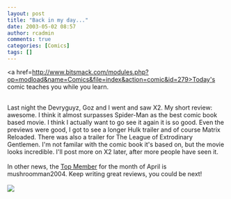 ```yaml
---
layout: post
title: "Back in my day..."
date: 2003-05-02 08:57
author: rcadmin
comments: true
categories: [Comics]
tags: []
---
```

<a href=http://www.bitsmack.com/modules.php?op=modload&name=Comics&file=index&action=comic&id=279>Today's comic</a> teaches you while you learn.
<br />

<br />
Last night the Devryguyz, Goz and I went and saw X2. My short review: awesome. I think it almost surpasses Spider-Man as the best comic book based movie. I think I actually want to go see it again it is so good. Even the previews were good, I got to see a longer Hulk trailer and of course Matrix Reloaded. There was also a trailer for The League of Extrodinary Gentlemen. I'm not familar with the comic book it's based on, but the movie looks incredible. I'll post more on X2 later, after more people have seen it.
<br />

<br />
In other news, the <a href=http://www.bitsmack.com/modules.php?op=modload&name=Game_Ratings&file=index&action=topmembers>Top Member</a> for the month of April is mushroomman2004. Keep writing great reviews, you could be next!<Br><br><!--more--><img src='http://dl.bitsmack.com/comics/20030502.gif'   />
